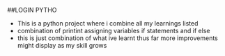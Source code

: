 ##LOGIN PYTHO
- This is a python project  where i combine all my learnings listed
- combination of printint  assigning variables if statements and if else
- this is  just combination of what ive learnt thus far more improvements might display as my skill grows
